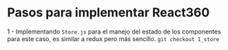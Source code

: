 # Pasos para implementar React360

1 - Implementando `Store.js` para el manejo del estado de los componentes para este caso, es similar a redux pero más sencillo. `git checkout 1_store`